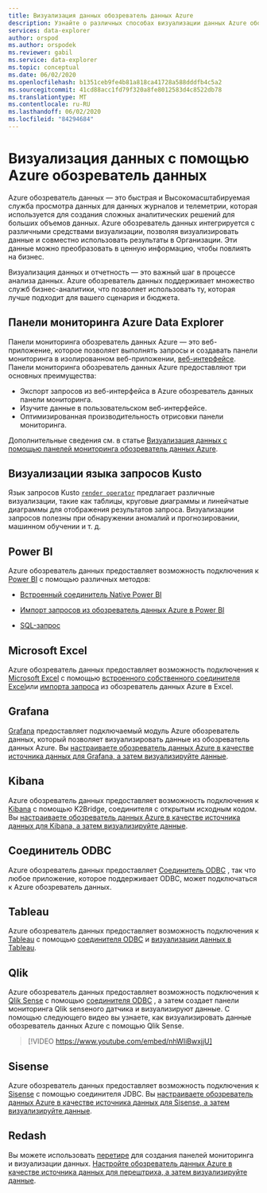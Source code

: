 ```yaml
---
title: Визуализация данных обозреватель данных Azure
description: Узнайте о различных способах визуализации данных Azure обозреватель данных
services: data-explorer
author: orspod
ms.author: orspodek
ms.reviewer: gabil
ms.service: data-explorer
ms.topic: conceptual
ms.date: 06/02/2020
ms.openlocfilehash: b1351ceb9fe4b81a818ca41728a588dddfb4c5a2
ms.sourcegitcommit: 41cd88acc1fd79f320a8fe8012583d4c8522db78
ms.translationtype: MT
ms.contentlocale: ru-RU
ms.lasthandoff: 06/02/2020
ms.locfileid: "84294684"
---
```

# <a name="data-visualization-with-azure-data-explorer"></a>Визуализация данных с помощью Azure обозреватель данных 

Azure обозреватель данных — это быстрая и Высокомасштабируемая служба просмотра данных для данных журналов и телеметрии, которая используется для создания сложных аналитических решений для больших объемов данных. Azure обозреватель данных интегрируется с различными средствами визуализации, позволяя визуализировать данные и совместно использовать результаты в Организации. Эти данные можно преобразовать в ценную информацию, чтобы повлиять на бизнес.

Визуализация данных и отчетность — это важный шаг в процессе анализа данных. Azure обозреватель данных поддерживает множество служб бизнес-аналитики, что позволяет использовать ту, которая лучше подходит для вашего сценария и бюджета.

## <a name="azure-data-explorer-dashboards"></a>Панели мониторинга Azure Data Explorer

Панели мониторинга обозреватель данных Azure — это веб-приложение, которое позволяет выполнять запросы и создавать панели мониторинга в изолированном веб-приложении, [веб-интерфейсе](web-query-data.md). Панели мониторинга обозреватель данных Azure предоставляют три основных преимущества:

* Экспорт запросов из веб-интерфейса в Azure обозреватель данных панели мониторинга. 
* Изучите данные в пользовательском веб-интерфейсе.
* Оптимизированная производительность отрисовки панели мониторинга.

Дополнительные сведения см. в статье [Визуализация данных с помощью панелей мониторинга обозреватель данных Azure](azure-data-explorer-dashboards.md).

## <a name="kusto-query-language-visualizations"></a>Визуализации языка запросов Kusto

Язык запросов Kusto [`render operator`](kusto/query/renderoperator.md) предлагает различные визуализации, такие как таблицы, круговые диаграммы и линейчатые диаграммы для отображения результатов запроса. Визуализации запросов полезны при обнаружении аномалий и прогнозировании, машинном обучении и т. д.

## <a name="power-bi"></a>Power BI

Azure обозреватель данных предоставляет возможность подключения к [Power BI](https://powerbi.microsoft.com) с помощью различных методов: 

  * [Встроенный соединитель Native Power BI](power-bi-connector.md)

  * [Импорт запросов из обозреватель данных Azure в Power BI](power-bi-imported-query.md)
 
  * [SQL-запрос](power-bi-sql-query.md)

## <a name="microsoft-excel"></a>Microsoft Excel

Azure обозреватель данных предоставляет возможность подключения к [Microsoft Excel](https://products.office.com/excel) с помощью [встроенного собственного соединителя Excel](excel-connector.md)или [импорта запроса](excel-blank-query.md) из обозреватель данных Azure в Excel.

## <a name="grafana"></a>Grafana

[Grafana](https://grafana.com) предоставляет подключаемый модуль Azure обозреватель данных, который позволяет визуализировать данные из обозреватель данных Azure. Вы [настраиваете обозреватель данных Azure в качестве источника данных для Grafana, а затем визуализируйте данные](grafana.md). 

## <a name="kibana"></a>Kibana

Azure обозреватель данных предоставляет возможность подключения к [Kibana](https://www.elastic.co/guide/en/kibana/6.8/discover.html) с помощью K2Bridge, соединителя с открытым исходным кодом. Вы [настраиваете обозреватель данных Azure в качестве источника данных для Kibana, а затем визуализируйте данные](k2bridge.md).

## <a name="odbc-connector"></a>Соединитель ODBC

Azure обозреватель данных предоставляет [Соединитель ODBC](connect-odbc.md) , так что любое приложение, которое поддерживает ODBC, может подключаться к Azure обозреватель данных.

## <a name="tableau"></a>Tableau

Azure обозреватель данных предоставляет возможность подключения к [Tableau](https://www.tableau.com) с помощью [соединителя ODBC](connect-odbc.md) и [визуализации данных в Tableau](tableau.md).

## <a name="qlik"></a>Qlik

Azure обозреватель данных предоставляет возможность подключения к [Qlik Sense](https://www.qlik.com) с помощью [соединителя ODBC](connect-odbc.md) , а затем создает панели мониторинга Qlik senseного датчика и визуализируют данные. С помощью следующего видео вы узнаете, как визуализировать данные обозреватель данных Azure с помощью Qlik Sense. 

> [!VIDEO https://www.youtube.com/embed/nhWIiBwxjjU]  

## <a name="sisense"></a>Sisense

Azure обозреватель данных предоставляет возможность подключения к [Sisense](https://www.sisense.com) с помощью соединителя JDBC. Вы [настраиваете обозреватель данных Azure в качестве источника данных для Sisense, а затем визуализируйте данные](sisense.md).

## <a name="redash"></a>Redash

Вы можете использовать [перетире](https://redash.io/) для создания панелей мониторинга и визуализации данных. [Настройте обозреватель данных Azure в качестве источника данных для перештриха, а затем визуализируйте данные](redash.md).
